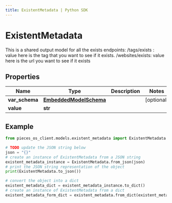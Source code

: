 ```yaml
---
title: ExistentMetadata | Python SDK
---
```


# ExistentMetadata

This is a shared output model for all the exists endpoints: /tags/exists : value here is the tag that you want to see if it exists. /websites/exists: value here is the url you want to see if it exists

## Properties

Name | Type | Description | Notes
------------ | ------------- | ------------- | -------------
**var_schema** | [**EmbeddedModelSchema**](EmbeddedModelSchema) |  | [optional] 
**value** | **str** |  | 

## Example

```python
from pieces_os_client.models.existent_metadata import ExistentMetadata

# TODO update the JSON string below
json = "{}"
# create an instance of ExistentMetadata from a JSON string
existent_metadata_instance = ExistentMetadata.from_json(json)
# print the JSON string representation of the object
print(ExistentMetadata.to_json())

# convert the object into a dict
existent_metadata_dict = existent_metadata_instance.to_dict()
# create an instance of ExistentMetadata from a dict
existent_metadata_form_dict = existent_metadata.from_dict(existent_metadata_dict)
```


